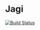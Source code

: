 # Jagi 

[![Build Status](https://travis-ci.org/Yinaura/jagi.svg?branch=master)](https://travis-ci.org/Yinaura/jagi)
